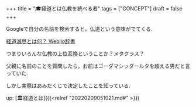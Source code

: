 
+++
title = "🎓経道とは仏教を統べる者"
tags = ["CONCEPT"]
draft = false
+++

Googleで自分の名前を検索すると，仏道という意味がでてくる.

[経道滅尽とは何？ Weblio辞書](https://www.weblio.jp/content/%E7%B5%8C%E9%81%93%E6%BB%85%E5%B0%BD#:~:text=%E7%B5%8C%E9%81%93%E3%81%AF%E4%BB%8F%E6%95%99%E7%B5%8C%E5%85%B8,%E3%81%A8%E5%90%8C%E7%B5%8C%E3%81%AB%E3%81%82%E3%82%8B%E3%80%82)

つまりいろんな仏教の上位互換ということか？メタクラス？

父親に名前のことを質問したら，お前はゴーダマシッダールタを超える男だと言っていた.

しかし実際はあみだくじで決定したことを知っている.

up: [🏛経道とは]({{<relref "20220209051021.md#" >}})
